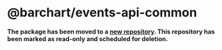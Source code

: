 # @barchart/events-api-common

**The package has been moved to a [new repository](https://github.com/barchart/events-public/tree/master/packages/common-js). This repository has been marked as read-only and scheduled for deletion.**